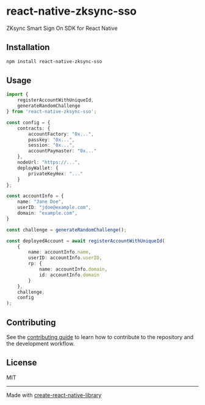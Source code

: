 # react-native-zksync-sso

ZKsync Smart Sign On SDK for React Native

## Installation

```sh
npm install react-native-zksync-sso
```

## Usage

```ts
import {
    registerAccountWithUniqueId,
    generateRandomChallenge
} from 'react-native-zksync-sso';

const config = {
    contracts: {
        accountFactory: "0x...",
        passkey: "0x...",
        session: "0x...",
        accountPaymaster: "0x..."
    },
    nodeUrl: "https://...",
    deployWallet: {
        privateKeyHex: "..."
    }
};

const accountInfo = {
    name: "Jane Doe",
    userID: "jdoe@example.com",
    domain: "example.com",
}

const challenge = generateRandomChallenge();

const deployedAccount = await registerAccountWithUniqueId(
    {
        name: accountInfo.name,
        userID: accountInfo.userID,
        rp: {
            name: accountInfo.domain,
            id: accountInfo.domain
        }
    },
    challenge,
    config
);
```

## Contributing

See the [contributing guide](CONTRIBUTING.md) to learn how to contribute to the
repository and the development workflow.

## License

MIT

---

Made with
[create-react-native-library](https://github.com/callstack/react-native-builder-bob)

